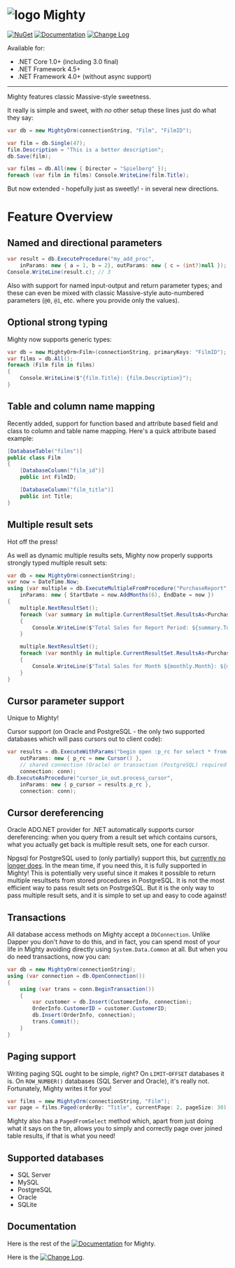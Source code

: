 # ![logo](https://mightyorm.github.io/Mighty/assets/realfavicon/favicon-32x32.png) Mighty

[![NuGet](https://img.shields.io/nuget/v/Mighty.svg)](https://nuget.org/packages/Mighty)
[![Documentation](https://img.shields.io/badge/Documentation-f52a62.svg)](https://mightyorm.github.io/Mighty/)
[![Change Log](https://img.shields.io/badge/Change%20Log-green)](CHANGELOG.md)

Available for:

 - .NET Core 1.0+ (including 3.0 final)
 - .NET Framework 4.5+
 - .NET Framework 4.0+ (without async support)

---

Mighty features classic Massive-style sweetness.

It really is simple and sweet, with *no* other setup these lines just do what they say:

```c#
var db = new MightyOrm(connectionString, "Film", "FilmID");

var film = db.Single(47);
film.Description = "This is a better description";
db.Save(film);

var films = db.All(new { Director = "Spielberg" });
foreach (var film in films) Console.WriteLine(film.Title);
```

But now extended - hopefully just as sweetly! - in several new directions.

# Feature Overview

## Named and directional parameters

```c#
var result = db.ExecuteProcedure("my_add_proc",
    inParams: new { a = 1, b = 2}, outParams: new { c = (int?)null });
Console.WriteLine(result.c); // 3
```

Also with support for named input-output and return parameter types; and these can even be mixed with classic Massive-style auto-numbered parameters (`@0`, `@1`, etc. where you provide only the values).

## Optional strong typing

Mighty now supports generic types:

```c#
var db = new MightyOrm<Film>(connectionString, primaryKeys: "FilmID");
var films = db.All();
foreach (Film film in films)
{
    Console.WriteLine($"{film.Title}: {film.Description}");
}
```

## Table and column name mapping

Recently added, support for function based and attribute based field and class to column and table name mapping. Here's a quick attribute based example:

```c#
[DatabaseTable("films")]
public class Film
{
    [DatabaseColumn("film_id")]
    public int FilmID;

    [DatabaseColumn("film_title")]
    public int Title;
}
```


## Multiple result sets

Hot off the press!

As well as dynamic multiple results sets, Mighty now properly supports strongly typed multiple result sets:

```c#
var db = new MightyOrm(connectionString);
var now = DateTime.Now;
using (var multiple = db.ExecuteMultipleFromProcedure("PurchaseReport",
    inParams: new { StartDate = now.AddMonths(6), EndDate = now })
{
    multiple.NextResultSet();
    foreach (var summary in multiple.CurrentResultSet.ResultsAs<PurchaseReportSummary>())
    {
        Console.WriteLine($"Total Sales for Report Period: ${summary.Total}");
    }

    multiple.NextResultSet();
    foreach (var monthly in multiple.CurrentResultSet.ResultsAs<PurchaseReportMonthly>())
    {
        Console.WriteLine($"Total Sales for Month ${monthly.Month}: ${monthly.Total}");
    }
}
```

## Cursor parameter support

Unique to Mighty!

Cursor support (on Oracle and PostgreSQL - the only two supported databases which will pass cursors out to client code):


```c#
var results = db.ExecuteWithParams("begin open :p_rc for select * from emp where deptno = 10; end;",
    outParams: new { p_rc = new Cursor() },
    // shared connection (Oracle) or transaction (PostgreSQL) required to share cursors
    connection: conn);
db.ExecuteAsProcedure("cursor_in_out.process_cursor",
    inParams: new { p_cursor = results.p_rc },
    connection: conn);
```

## Cursor dereferencing

Oracle ADO.NET provider for .NET automatically supports cursor dereferencing: when you query from a result set which contains cursors, what you actually get back is multiple result sets, one for each cursor.

Npgsql for PostgreSQL used to (only partially) support this, but [currently no longer does](https://github.com/npgsql/npgsql/issues/1785). In the mean time, if you need this, it is fully supported in Mighty! This is potentially very useful since it makes it possible to return multiple resultsets from stored procedures in PostgreSQL. It is not the most efficient way to pass result sets on PostrgeSQL. But it is the only way to pass multiple result sets, and it is simple to set up and easy to code against!

## Transactions

All database access methods on Mighty accept a `DbConnection`.  Unlike Dapper you don't *have* to do this, and in fact, you can spend most of your life in Mighty avoiding directly using `System.Data.Common` at all. But when you do need transactions, now you can:

```c#
var db = new MightyOrm(connectionString);
using (var connection = db.OpenConnection())
{
    using (var trans = conn.BeginTransaction())
    {
        var customer = db.Insert(CustomerInfo, connection);
        OrderInfo.CustomerID = customer.CustomerID;
        db.Insert(OrderInfo, connection);
        trans.Commit();
    }
}
```

## Paging support

Writing paging SQL ought to be simple, right? On `LIMIT`-`OFFSET` databases it is. On `ROW_NUMBER()` databases (SQL Server and Oracle), it's really not. Fortunately, Mighty writes it for you!

```c#
var films = new MightyOrm(connectionString, "Film");
var page = films.Paged(orderBy: "Title", currentPage: 2, pageSize: 30);
```

Mighty also has a `PagedFromSelect` method which, apart from just doing what it says on the tin, allows you to simply and correctly page over joined table results, if that is what you need!

## Supported databases

 - SQL Server
 - MySQL
 - PostgreSQL
 - Oracle
 - SQLite

## Documentation

Here is the rest of the [![Documentation](https://img.shields.io/badge/Documentation-f52a62.svg)](https://mightyorm.github.io/Mighty/) for Mighty.

Here is the [![Change Log](https://img.shields.io/badge/Change%20Log-green)](CHANGELOG.md).
